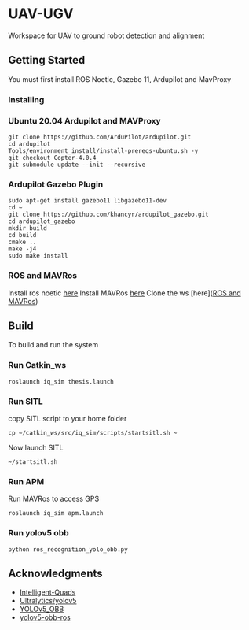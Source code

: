 # UAV-UGV
Workspace for UAV to ground robot detection and alignment


## Getting Started
You must first install ROS Noetic, Gazebo 11, Ardupilot and MavProxy

### Installing
### Ubuntu 20.04 Ardupilot and MAVProxy

```
git clone https://github.com/ArduPilot/ardupilot.git
cd ardupilot
Tools/environment_install/install-prereqs-ubuntu.sh -y
git checkout Copter-4.0.4
git submodule update --init --recursive
```

### Ardupilot Gazebo Plugin

```
sudo apt-get install gazebo11 libgazebo11-dev
cd ~
git clone https://github.com/khancyr/ardupilot_gazebo.git
cd ardupilot_gazebo
mkdir build
cd build
cmake ..
make -j4
sudo make install
```
### ROS and MAVRos

Install ros noetic [here](http://wiki.ros.org/noetic/Installation/Ubuntu)
Install MAVRos [here](https://docs.px4.io/main/en/ros/mavros_installation.html)
Clone the ws [here]([ROS and MAVRos](https://github.com/Intelligent-Quads/iq_tutorials/blob/master/docs/installing_ros_20_04.md#4-clone-iq-simulation-ros-package))


## Build

To build and run the system

### Run Catkin_ws

```
roslaunch iq_sim thesis.launch
```

### Run SITL
copy SITL script to your home folder

```
cp ~/catkin_ws/src/iq_sim/scripts/startsitl.sh ~
```
Now launch SITL

```
~/startsitl.sh
```

### Run APM
Run MAVRos to access GPS

```
roslaunch iq_sim apm.launch
```

### Run yolov5 obb
```
python ros_recognition_yolo_obb.py
```

## Acknowledgments

* [Intelligent-Quads](https://github.com/Intelligent-Quads/iq_tutorials)
* [Ultralytics/yolov5](https://github.com/ultralytics/yolov5)
* [YOLOv5_OBB](https://github.com/hukaixuan19970627/yolov5_obb)
* [yolov5-obb-ros](https://github.com/kenanAST/ros2_yolov5_obb)
